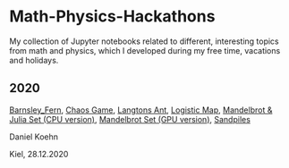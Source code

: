 # Math-Physics-Hackathons

My collection of Jupyter notebooks related to different, interesting topics from math and physics, which I developed 
during my free time, vacations and holidays.

## 2020

[Barnsley_Fern](https://nbviewer.jupyter.org/github/daniel-koehn/Math-Physics-Hackathons/blob/main/2020/Newton_Night_2020/Barnsley_Fern.ipynb), [Chaos Game](https://nbviewer.jupyter.org/github/daniel-koehn/Math-Physics-Hackathons/blob/main/2020/Newton_Night_2020/Chaos_Game.ipynb), [Langtons Ant](https://nbviewer.jupyter.org/github/daniel-koehn/Math-Physics-Hackathons/blob/main/2020/Newton_Night_2020/Langtons_Ant.ipynb), [Logistic Map](https://nbviewer.jupyter.org/github/daniel-koehn/Math-Physics-Hackathons/blob/main/2020/Newton_Night_2020/Logistic_Map.ipynb), [Mandelbrot & Julia Set (CPU version)](https://nbviewer.jupyter.org/github/daniel-koehn/Math-Physics-Hackathons/blob/main/2020/Mandelbrot_Julia_Set/Mandelbrot-Julia-Set.ipynb), [Mandelbrot Set (GPU version)](https://nbviewer.jupyter.org/github/daniel-koehn/Math-Physics-Hackathons/blob/main/2020/Mandelbrot_Julia_Set/Mandelbrot-Set_GPU.ipynb), [Sandpiles](https://nbviewer.jupyter.org/github/daniel-koehn/Math-Physics-Hackathons/blob/main/2020/Newton_Night_2020/Sandpiles.ipynb)

Daniel Koehn

Kiel, 28.12.2020
